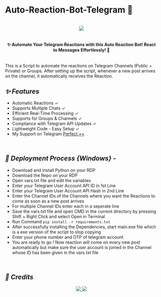 # **Auto-Reaction-Bot-Telegram 🚀**
<br>

<div align='center'> 
<a href='https://t.me/+Vq1OUKQIB0YxMmRl'>
<img src='https://img.shields.io/badge/Telegram-The Method Zone-blue?logo=telegram&style=flat'> 
</a>
</div>
<br>
<h4 align="center">✨ Automate Your Telegram Reactions with this Auto Reaction Bot! React to Messages Effortlessly! 🚀</h4>
<br>
This is a Script to automate the reactions on Telegram Channels (Public + Private) or Groups. After setting up the script, whenever a new post arrives on the channel, it automatically receives the Reaction.
<br>

## _✨ Features_
- Automatic Reactions ✓
- Supports Multiple Chats ✓
- Efficient Real-Time Processing ✓
- Supports for Groups & Channels ✓
- Compliance with Telegram API Updates ✓
- Lightweight Code - Easy Setup ✓
- My Support on Telegram <a href="https://t.me/perfect26456">Perfect ×͜×</a>

<br>

## _🚀 Deployment Process {Windows} -_

- Download and install Python on your RDP
- Download the Repo on your RDP
- Open vars.txt file and edit the variables
- Enter your Telegram User Account API ID in 1st Line
- Enter your Telegram User Account API Hash in 2nd Line
- Enter the Channel IDs of the Channels where you want the Reactions to come as soon as a new post arrives
- For multiple Channel IDs enter each in a seperate line
- Save the vars.txt file and open CMD in the current directory by pressing Shift + Right Click and select Open in Terminal
- Run Command ``` pip install -r requirements.txt ```
- After successfully installing the Dependencies, start main.exe file which is a exe version of the script to stop copying
- Enter your phone number and OTP of telegram account
- You are ready to go ! Now reaction will come on every new post automatically but make sure the user account is joined in the Channel whose ID has been given in the vars.txt file

<br>

## _🎯 Credits_

<div align='center'> 
<a href='https://t.me/perfect26456'>
<img src='https://img.shields.io/badge/Telegram-Perfect-blue?logo=telegram&style=flat'> 
</a>
<a href='https://t.me/+Vq1OUKQIB0YxMmRl'>
<img src='https://img.shields.io/badge/Telegram-The Method Zone-blue?logo=telegram&style=flat'> 
</a>
</div>



